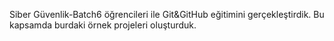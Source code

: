 Siber Güvenlik-Batch6 öğrencileri ile Git&GitHub eğitimini gerçekleştirdik. Bu kapsamda burdaki örnek projeleri oluşturduk.
